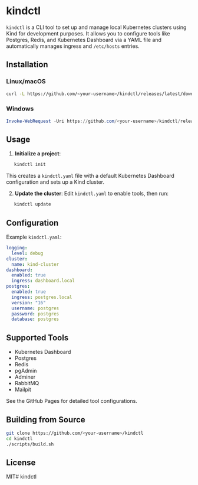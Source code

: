 # kindctl

`kindctl` is a CLI tool to set up and manage local Kubernetes clusters using Kind for development purposes. It allows you to configure tools like Postgres, Redis, and Kubernetes Dashboard via a YAML file and automatically manages ingress and `/etc/hosts` entries.

## Installation

### Linux/macOS

```bash
curl -L https://github.com/<your-username>/kindctl/releases/latest/download/install.sh | bash
```

### Windows

```powershell
Invoke-WebRequest -Uri https://github.com/<your-username>/kindctl/releases/latest/download/install.ps1 -OutFile install.ps1; .\install.ps1
```

## Usage

1. **Initialize a project**:

```bash
   kindctl init
   ```

This creates a `kindctl.yaml` file with a default Kubernetes Dashboard configuration and sets up a Kind cluster.

2. **Update the cluster**: Edit `kindctl.yaml` to enable tools, then run:

```bash
   kindctl update
   ```

## Configuration

Example `kindctl.yaml`:

```yaml
logging:
  level: debug
cluster:
  name: kind-cluster
dashboard:
  enabled: true
  ingress: dashboard.local
postgres:
  enabled: true
  ingress: postgres.local
  version: "16"
  username: postgres
  password: postgres
  database: postgres
```

## Supported Tools

- Kubernetes Dashboard
- Postgres
- Redis
- pgAdmin
- Adminer
- RabbitMQ
- Mailpit

See the GitHub Pages for detailed tool configurations.

## Building from Source

```bash
git clone https://github.com/<your-username>/kindctl
cd kindctl
./scripts/build.sh
```

## License

MIT# kindctl
